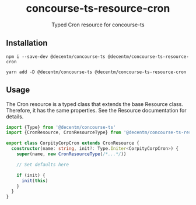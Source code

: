 <h1 align="center">
  concourse-ts-resource-cron
</h1>

<div align="center">

  Typed Cron resource for concourse-ts
</div>

## Installation

`npm i --save-dev @decentm/concourse-ts @decentm/concourse-ts-resource-cron`

`yarn add -D @decentm/concourse-ts @decentm/concourse-ts-resource-cron`

## Usage

The Cron resource is a typed class that extends the base Resource class.
Therefore, it has the same properties. See the Resource documentation for details.

```typescript
import {Type} from '@decentm/concourse-ts'
import {CronResource, CronResourceType} from '@decentm/concourse-ts-resource-cron'

export class CorpityCorpCron extends CronResource {
  constructor(name: string, init?: Type.Initer<CorpityCorpCron>) {
    super(name, new CronResourceType(/*...*/))

    // Set defaults here

    if (init) {
      init(this)
    }
  }
}
```
